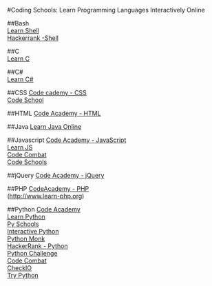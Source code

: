 #Coding Schools:
Learn Programming Languages Interactively Online                          

##Bash                          
[Learn Shell](http://www.learnshell.org)                          
[Hackerrank -Shell](https://www.hackerrank.com/domains/shell/bash)                          

##C                          
[Learn C](http://www.learn-c.org)                          

##C#                          
[Learn C#](http://www.learncs.org)                          

##CSS 
[Code  cademy - CSS](http://www.codecademy.com/tracks/web)                          
[Code School](https://www.codeschool.com)                          

##HTML
[Code Academy - HTML](http://www.codecademy.com/tracks/web)                          

##Java
[Learn Java Online](http://www.learnjavaonline.org)                          

##Javascript
[Code Academy - JavaScript](http://www.codecademy.com/tracks/javascript)                          
[Learn JS](http://www.learn-js.org)                          
[Code Combat](http://codecombat.com)                          
[Code Schools](https://www.codeschool.com)                          

##jQuery
[Code Academy - jQuery](http://www.codecademy.com/tracks/jquery)                          


##PHP
[CodeAcademy - PHP](http://www.codecademy.com/tracks/php)                          
(http://www.learn-php.org)                          

##Python
[Code Academy](http://www.codecademy.com/tracks/python)                          
[Learn Python](http://www.learnpython.org)                          
[Py Schools](http://www.pyschools.com)                          
[Interactive Python](http://interactivepython.org)                          
[Python Monk](http://pythonmonk.com)                          
[HackerRank - Python](https://www.hackerrank.com/domains/miscellaneous/python-tutorials)                          
[Python Challenge](http://www.pythonchallenge.com)                          
[Code Combat](http://codecombat.com)                          
[CheckIO](http://www.checkio.org)                          
[Try Python](http://www.trypython.org)                          
